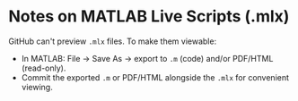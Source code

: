 # Notes on MATLAB Live Scripts (.mlx)
GitHub can't preview `.mlx` files. To make them viewable:
- In MATLAB: File → Save As → export to `.m` (code) and/or PDF/HTML (read-only).
- Commit the exported `.m` or PDF/HTML alongside the `.mlx` for convenient viewing.
